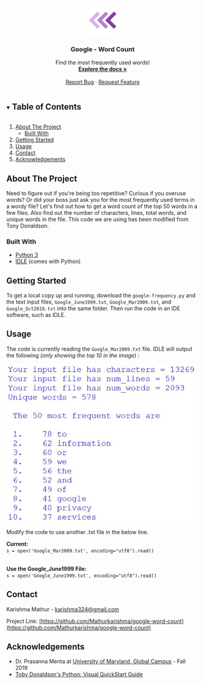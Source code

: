 <!-- PROJECT LOGO -->
<p align="center">
    <img src="images/logo.png" alt="Logo" width="80" height="80">
  </a>

  <h3 align="center">Google - Word Count</h3>

  <p align="center">
    Find the most frequently used words!
    <br />
    <a href="https://github.com/Mathurkarishma/google-word-count"><strong>Explore the docs »</strong></a>
    <br />
    <br />
    <a href="https://github.com/Mathurkarishma/google-word-count/issues">Report Bug</a>
    ·
    <a href="https://github.com/Mathurkarishma/google-word-count/issues">Request Feature</a>
  </p>
</p>



<!-- TABLE OF CONTENTS -->
<details open="open">
  <summary><h2 style="display: inline-block">Table of Contents</h2></summary>
  <ol>
    <li>
      <a href="#about-the-project">About The Project</a>
      <ul>
        <li><a href="#built-with">Built With</a></li>
      </ul>
    </li>
    <li>
      <a href="#getting-started">Getting Started</a>
    </li>
    <li><a href="#usage">Usage</a></li>
    <li><a href="#contact">Contact</a></li>
    <li><a href="#acknowledgements">Acknowledgements</a></li>
  </ol>
</details>



<!-- ABOUT THE PROJECT -->
## About The Project

Need to figure out if you're being too repetitive?  Curious if you overuse words?  Or did your boss just ask you for the most frequently used terms in a wordy file?  Let's find out how to get a word count of the top 50 words in a few files.  Also find out the number of characters, lines, total words, and unique words in the file.  This code we are using has been modified from Tony Donaldson.

### Built With

* [Python 3](https://www.python.org/downloads/)
* [IDLE](https://docs.python.org/3/library/idle.html) (comes with Python)



<!-- GETTING STARTED -->
## Getting Started

To get a local copy up and running, download the `google-frequency.py` and the text input files, `Google_June1999.txt`, `Google_Mar2009.txt`, and `Google_Oct2019.txt` into the same folder. Then run the code in an IDE software, such as IDLE.

<!-- USAGE EXAMPLES -->
## Usage

The code is currently reading the `Google_Mar2009.txt` file. IDLE will output the following _(only showing the top 10 in the image)_ :

<img src="images/Mar2009.JPG" alt="Mar2009">


Modify the code to use another .txt file in the below line.

__Current:__ </br >
`s = open('Google_Mar2009.txt', encoding="utf8").read()` <br />
</br >

__Use the Google_June1999 File:__ </br >
`s = open('Google_June1999.txt', encoding="utf8").read()`

<!-- CONTACT -->
## Contact

Karishma Mathur - karishma324@gmail.com

Project Link: [https://github.com/Mathurkarishma/google-word-count](https://github.com/Mathurkarishma/google-word-count)



<!-- ACKNOWLEDGEMENTS -->
## Acknowledgements

* Dr. Prasanna Menta at [University of Maryland, Global Campus](https://www.umgc.edu/) - Fall 2019 <br />
* [Toby Donaldson's Python: Visual QuickStart Guide](https://www.amazon.com/Python-Visual-QuickStart-Guide-3rd/dp/0321929551)





<!-- MARKDOWN LINKS & IMAGES -->
<!-- https://www.markdownguide.org/basic-syntax/#reference-style-links -->
[contributors-shield]: https://img.shields.io/github/contributors/github_username/repo.svg?style=for-the-badge
[contributors-url]: https://github.com/github_username/repo/graphs/contributors
[forks-shield]: https://img.shields.io/github/forks/github_username/repo.svg?style=for-the-badge
[forks-url]: https://github.com/github_username/repo/network/members
[stars-shield]: https://img.shields.io/github/stars/github_username/repo.svg?style=for-the-badge
[stars-url]: https://github.com/github_username/repo/stargazers
[issues-shield]: https://img.shields.io/github/issues/github_username/repo.svg?style=for-the-badge
[issues-url]: https://github.com/github_username/repo/issues
[license-shield]: https://img.shields.io/github/license/github_username/repo.svg?style=for-the-badge
[license-url]: https://github.com/github_username/repo/blob/master/LICENSE.txt
[linkedin-shield]: https://img.shields.io/badge/-LinkedIn-black.svg?style=for-the-badge&logo=linkedin&colorB=555
[linkedin-url]: https://linkedin.com/in/github_username
